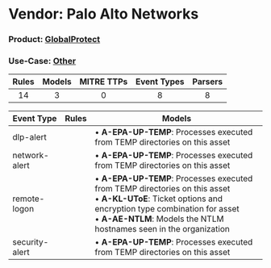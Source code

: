 Vendor: Palo Alto Networks
==========================
### Product: [GlobalProtect](../ds_palo_alto_networks_globalprotect.md)
### Use-Case: [Other](../../../../UseCases/uc_other.md)

| Rules | Models | MITRE TTPs | Event Types | Parsers |
|:-----:|:------:|:----------:|:-----------:|:-------:|
|  14   |   3    |     0      |      8      |    8    |

| Event Type     | Rules | Models                                                                                                                                                                                                                                      |
| -------------- | ----- | ------------------------------------------------------------------------------------------------------------------------------------------------------------------------------------------------------------------------------------------- |
| dlp-alert      |       |  • <b>A-EPA-UP-TEMP</b>: Processes executed from TEMP directories on this asset                                                                                                                                                             |
| network-alert  |       |  • <b>A-EPA-UP-TEMP</b>: Processes executed from TEMP directories on this asset                                                                                                                                                             |
| remote-logon   |       |  • <b>A-EPA-UP-TEMP</b>: Processes executed from TEMP directories on this asset<br> • <b>A-KL-UToE</b>: Ticket options and encryption type combination for asset<br> • <b>A-AE-NTLM</b>: Models the NTLM hostnames seen in the organization |
| security-alert |       |  • <b>A-EPA-UP-TEMP</b>: Processes executed from TEMP directories on this asset                                                                                                                                                             |